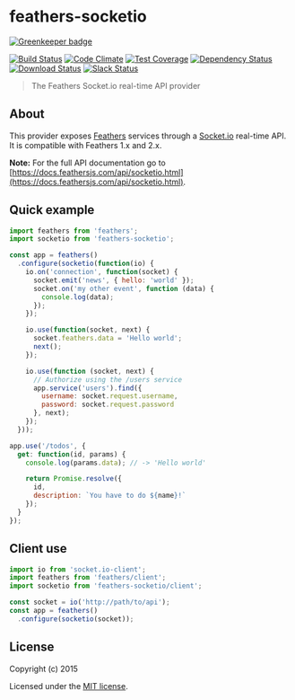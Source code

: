 # feathers-socketio

[![Greenkeeper badge](https://badges.greenkeeper.io/feathersjs/feathers-socketio.svg)](https://greenkeeper.io/)

[![Build Status](https://travis-ci.org/feathersjs/feathers-socketio.png?branch=master)](https://travis-ci.org/feathersjs/feathers-socketio)
[![Code Climate](https://codeclimate.com/github/feathersjs/feathers-socketio/badges/gpa.svg)](https://codeclimate.com/github/feathersjs/feathers-socketio)
[![Test Coverage](https://codeclimate.com/github/feathersjs/feathers-socketio/badges/coverage.svg)](https://codeclimate.com/github/feathersjs/feathers-socketio/coverage)
[![Dependency Status](https://img.shields.io/david/feathersjs/feathers-socketio.svg?style=flat-square)](https://david-dm.org/feathersjs/feathers-socketio)
[![Download Status](https://img.shields.io/npm/dm/feathers-socketio.svg?style=flat-square)](https://www.npmjs.com/package/feathers-socketio)
[![Slack Status](http://slack.feathersjs.com/badge.svg)](http://slack.feathersjs.com)

> The Feathers Socket.io real-time API provider

## About

This provider exposes [Feathers](http://feathersjs.com) services through a [Socket.io](http://socket.io/) real-time API. It is compatible with Feathers 1.x and 2.x.

__Note:__ For the full API documentation go to [https://docs.feathersjs.com/api/socketio.html](https://docs.feathersjs.com/api/socketio.html).

## Quick example

```js
import feathers from 'feathers';
import socketio from 'feathers-socketio';

const app = feathers()
  .configure(socketio(function(io) {
    io.on('connection', function(socket) {
      socket.emit('news', { hello: 'world' });
      socket.on('my other event', function (data) {
        console.log(data);
      });
    });

    io.use(function(socket, next) {
      socket.feathers.data = 'Hello world';
      next();
    });

    io.use(function (socket, next) {
      // Authorize using the /users service
      app.service('users').find({
        username: socket.request.username,
        password: socket.request.password
      }, next);
    });
  }));

app.use('/todos', {
  get: function(id, params) {
    console.log(params.data); // -> 'Hello world'

    return Promise.resolve({
      id,
      description: `You have to do ${name}!`
    });
  }
});
```

## Client use

```js
import io from 'socket.io-client';
import feathers from 'feathers/client';
import socketio from 'feathers-socketio/client';

const socket = io('http://path/to/api');
const app = feathers()
  .configure(socketio(socket));
```

## License

Copyright (c) 2015

Licensed under the [MIT license](LICENSE).

